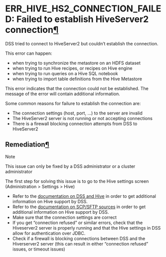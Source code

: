 ERR\_HIVE\_HS2\_CONNECTION\_FAILED: Failed to establish HiveServer2 connection[¶](#err-hive-hs2-connection-failed-failed-to-establish-hiveserver2-connection "Permalink to this heading")
=========================================================================================================================================================================================


DSS tried to connect to HiveServer2 but couldn’t establish the connection.


This error can happen:


* when trying to synchronize the metastore on an HDFS dataset
* when trying to run Hive recipes, or recipes on Hive engine
* when trying to run queries on a Hive SQL notebook
* when trying to import table definitions from the Hive Metastore


This error indicates that the connection could not be established. The message of the error will contain additional information.


Some common reasons for failure to establish the connection are:


* The connection settings (host, port, …) to the server are invalid
* The HiveServer2 server is not running or not accepting connections
* There is a firewall blocking connection attempts from DSS to HiveServer2



Remediation[¶](#remediation "Permalink to this heading")
--------------------------------------------------------



Note


This issue can only be fixed by a DSS administrator or a cluster administrator



The first step for solving this issue is to go to the Hive settings screen (Administration \> Settings \> Hive)


* Refer to the [documentation on DSS and Hive](../../hadoop/hive.html) in order to get additional information on Hive support by DSS.
* Refer to the [documentation on SCP/SFTP sources](../../hadoop/installation.html) in order to get additional information on Hive support by DSS.
* Make sure that the connection settings are correct
* If you get “connection refused” or similar errors, check that the Hiveserver2 server is properly running and that the Hive settings in DSS allow for authentication over JDBC.
* Check if a firewall is blocking connections between DSS and the Hiverserver2 server (this can result in either “connection refused” issues, or timeout issues)